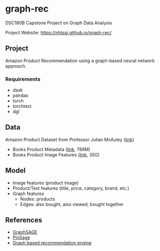 # graph-rec
DSC180B Capstone Project on Graph Data Analysis

Project Website: https://nhtsai.github.io/graph-rec/

## Project
Amazon Product Recommendation using a graph-based neural network approach.

### Requirements
- dask
- pandas
- torch
- torchtext
- dgl

## Data
Amazon Product Dataset from Professor Julian McAuley ([link](http://jmcauley.ucsd.edu/data/amazon/links.html))
* Books Product Metadata ([link](http://snap.stanford.edu/data/amazon/productGraph/categoryFiles/meta_Books.json.gz), 788M)
* Books Product Image Features ([link](http://snap.stanford.edu/data/amazon/productGraph/image_features/categoryFiles/image_features_Books.b), 35G)

## Model
* Image features (product image)
* Product/Text features (title, price, category, brand, etc.)
* Graph features
  * Nodes: products
  * Edges: also bought, also viewed, bought together

## References
* [GraphSAGE](http://snap.stanford.edu/graphsage/)
* [PinSage](https://medium.com/pinterest-engineering/pinsage-a-new-graph-convolutional-neural-network-for-web-scale-recommender-systems-88795a107f48)
* [Graph based recommendation engine](https://towardsdatascience.com/graph-based-recommendation-engine-for-amazon-products-1a373e639263)
